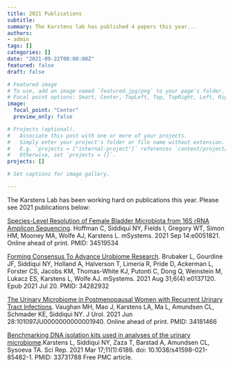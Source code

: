 ```yaml
---
title: 2021 Publications
subtitle: 
summary: The Karstens lab has published 4 papers this year...
authors:
- admin
tags: []
categories: []
date: "2021-09-22T00:00:00Z"
featured: false
draft: false

# Featured image
# To use, add an image named `featured.jpg/png` to your page's folder.
# Focal point options: Smart, Center, TopLeft, Top, TopRight, Left, Right, BottomLeft, Bottom, BottomRight
image:
  focal_point: "Center"
  preview_only: false

# Projects (optional).
#   Associate this post with one or more of your projects.
#   Simply enter your project's folder or file name without extension.
#   E.g. `projects = ["internal-project"]` references `content/project/deep-learning/index.md`.
#   Otherwise, set `projects = []`.
projects: []

# Set captions for image gallery.

---
```

The Karstens Lab has been working hard on publications this year. Please see 2021 publications below:


[Species-Level Resolution of Female Bladder Microbiota from 16S rRNA Amplicon Sequencing](https://www.biorxiv.org/content/10.1101/2020.10.27.358408v2).
Hoffman C, Siddiqui NY, Fields I, Gregory WT, Simon HM, Mooney MA, Wolfe AJ, Karstens L.
mSystems. 2021 Sep 14:e0051821. Online ahead of print. PMID: 34519534

[Forming Consensus To Advance Urobiome Research](https://pubmed.ncbi.nlm.nih.gov/34282932).
Brubaker L, Gourdine JF, Siddiqui NY, Holland A, Halverson T, Limeria R, Pride D, Ackerman L, Forster CS, Jacobs KM, Thomas-White KJ, Putonti C, Dong Q, Weinstein M, Lukacz ES, Karstens L, Wolfe AJ. mSystems. 2021 Aug 31;6(4):e0137120. Epub 2021 Jul 20. PMID: 34282932

[The Urinary Microbiome in Postmenopausal Women with Recurrent Urinary Tract Infections](https://www.auajournals.org/doi/abs/10.1097/JU.0000000000001940).
Vaughan MH, Mao J, Karstens LA, Ma L, Amundsen CL, Schmader KE, Siddiqui NY.
J Urol. 2021 Jun 28:101097JU0000000000001940. Online ahead of print. PMID: 34181466

[Benchmarking DNA isolation kits used in analyses of the urinary microbiome](https://pubmed.ncbi.nlm.nih.gov/33731788).Karstens L, Siddiqui NY, Zaza T, Barstad A, Amundsen CL, Sysoeva TA.
Sci Rep. 2021 Mar 17;11(1):6186. doi: 10.1038/s41598-021-85482-1.
PMID: 33731788 Free PMC article.
